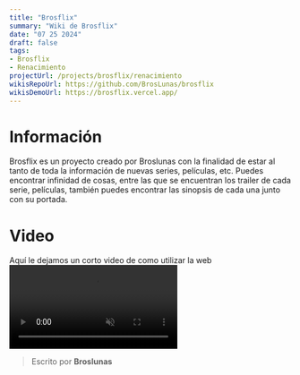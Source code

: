 ```yaml
---
title: "Brosflix"
summary: "Wiki de Brosflix"
date: "07 25 2024"
draft: false
tags:
- Brosflix
- Renacimiento
projectUrl: /projects/brosflix/renacimiento
wikisRepoUrl: https://github.com/BrosLunas/brosflix
wikisDemoUrl: https://brosflix.vercel.app/
---
```

# Información
Brosflix es un proyecto creado por Broslunas con la finalidad de estar al tanto de toda la información de nuevas series, películas, etc.
Puedes encontrar infinidad de cosas, entre las que se encuentran los trailer de cada serie, películas, también puedes encontrar las sinopsis de cada una junto con su portada.

# Video
Aquí le dejamos un corto video de como utilizar la web
<video class="container video" controls muted>
    <source src="/assets/video/web/brosflix.mp4" type="video/mp4">
</video>

> Escrito por **Broslunas**
